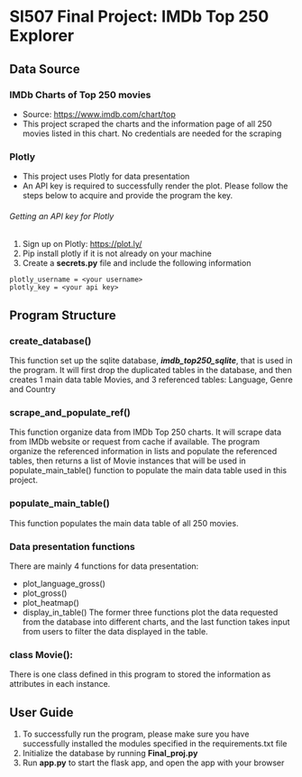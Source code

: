 # SI507 Final Project: IMDb Top 250 Explorer

## Data Source
### IMDb Charts of Top 250 movies
- Source: https://www.imdb.com/chart/top
- This project scraped the charts and the information page of all 250 movies listed in this chart. No credentials are needed for the scraping

### Plotly
- This project uses Plotly for data presentation
- An API key is required to successfully render the plot. Please follow the steps below to acquire and provide the program the key.
###### Getting an API key for Plotly
1. Sign up on Plotly: https://plot.ly/
2. Pip install plotly if it is not already on your machine
3. Create a **secrets.py** file and include the following information
```
plotly_username = <your username>
plotly_key = <your api key>
```

## Program Structure
### create_database()
This function set up the sqlite database, ***imdb_top250_sqlite***, that is used in the program. It will first drop the duplicated tables in the database, and then creates 1 main data table Movies, and 3 referenced tables: Language, Genre and Country

### scrape_and_populate_ref()
This function organize data from IMDb Top 250 charts. It will scrape data from IMDb website or request from cache if available. The program organize the referenced information in lists and populate the referenced tables, then returns a list of Movie instances that will be used in populate_main_table() function to populate the main data table used in this project.

### populate_main_table()
This function populates the main data table of all 250 movies.

### Data presentation functions
There are mainly 4 functions for data presentation:
- plot_language_gross()
- plot_gross()
- plot_heatmap()
- display_in_table()
The former three functions plot the data requested from the database into different charts, and the last function takes input from users to filter the data displayed in the table.

### class Movie():
There is one class defined in this program to stored the information as attributes in each instance.


## User Guide
1. To successfully run the program, please make sure you have successfully installed the modules specified in the requirements.txt file
2. Initialize the database by running **Final_proj.py**
3. Run **app.py** to start the flask app, and open the app with your browser


